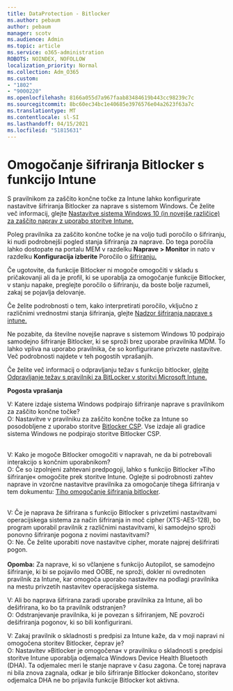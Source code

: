 ```yaml
---
title: DataProtection - Bitlocker
ms.author: pebaum
author: pebaum
manager: scotv
ms.audience: Admin
ms.topic: article
ms.service: o365-administration
ROBOTS: NOINDEX, NOFOLLOW
localization_priority: Normal
ms.collection: Adm_O365
ms.custom:
- "1802"
- "9000220"
ms.openlocfilehash: 8166a055d7a967faab83484619b443cc98239c7c
ms.sourcegitcommit: 8bc60ec34bc1e40685e3976576e04a2623f63a7c
ms.translationtype: MT
ms.contentlocale: sl-SI
ms.lasthandoff: 04/15/2021
ms.locfileid: "51815631"
---
```

# <a name="enabling-bitlocker-encryption-with-intune"></a>Omogočanje šifriranja Bitlocker s funkcijo Intune

S pravilnikom za zaščito končne točke za Intune lahko konfigurirate nastavitve šifriranja Bitlocker za naprave s sistemom Windows. Če želite več informacij, glejte [Nastavitve sistema Windows 10 (in novejše različice) za zaščito naprav z uporabo storitve Intune.](https://docs.microsoft.com/intune/endpoint-protection-windows-10#windows-encryption)

Poleg pravilnika za zaščito končne točke je na voljo tudi poročilo o šifriranju, ki nudi podrobnejši pogled stanja šifriranja za naprave. Do tega poročila lahko dostopate na portalu MEM v razdelku **Naprave > Monitor** in nato v razdelku **Konfiguracija izberite** Poročilo o [šifriranju.](https://endpoint.microsoft.com/#blade/Microsoft_Intune_DeviceSettings/DevicesMonitorMenu/encryptionReport)

Če ugotovite, da funkcije Bitlocker ni mogoče omogočiti v skladu s pričakovanji ali da je profil, ki se uporablja za omogočanje funkcije Bitlocker, v stanju napake, preglejte poročilo o šifriranju, da boste bolje razumeli, zakaj se pojavlja delovanje.

Če želite podrobnosti o tem, kako interpretirati poročilo, vključno z različnimi vrednostmi stanja šifriranja, glejte [Nadzor šifriranja naprave s intune.](https://docs.microsoft.com/mem/intune/protect/encryption-monitor)

Ne pozabite, da številne novejše naprave s sistemom Windows 10 podpirajo samodejno šifriranje Bitlocker, ki se sproži brez uporabe pravilnika MDM. To lahko vpliva na uporabo pravilnika, če so konfigurirane privzete nastavitve. Več podrobnosti najdete v teh pogostih vprašanjih.

Če želite več informacij o odpravljanju težav s funkcijo bitlocker, [glejte Odpravljanje težav s pravilniki za BitLocker v storitvi Microsoft Intune.](https://docs.microsoft.com/intune/protect/troubleshoot-bitlocker-policies)
 
 
**Pogosta vprašanja**

V: Katere izdaje sistema Windows podpirajo šifriranje naprave s pravilnikom za zaščito končne točke?<br>
O: Nastavitve v pravilniku za zaščito končne točke za Intune so posodobljene z uporabo storitve [Bitlocker CSP](https://docs.microsoft.com/windows/client-management/mdm/bitlocker-csp). Vse izdaje ali gradice sistema Windows ne podpirajo storitve Bitlocker CSP. <br><br>

V: Kako je mogoče Bitlocker omogočiti v napravah, ne da bi potrebovali interakcijo s končnim uporabnikom?<br>
O: Če so izpolnjeni zahtevani predpogoji, lahko s funkcijo Bitlocker »Tiho šifriranje« omogočite prek storitve Intune. Oglejte si podrobnosti zahtev naprave in vzorčne nastavitve pravilnika za omogočanje tihega šifriranja v tem dokumentu: [Tiho omogočanje šifriranja bitlocker](https://docs.microsoft.com/mem/intune/protect/encrypt-devices#silently-enable-bitlocker-on-devices). <br><br>

V: Če je naprava že šifrirana s funkcijo Bitlocker s privzetimi nastavitvami operacijskega sistema za način šifriranja in moč cipher (XTS-AES-128), bo program uporabil pravilnik z različnimi nastavitvami, ki samodejno sproži ponovno šifriranje pogona z novimi nastavitvami?<br>
O: Ne. Če želite uporabiti nove nastavitve cipher, morate najprej dešifrirati pogon.<br><br>
**Opomba:** Za naprave, ki so včlanjene s funkcijo Autopilot, se samodejno šifriranje, ki bi se pojavilo med OOBE, ne sproži, dokler ni ovrednoten pravilnik za Intune, kar omogoča uporabo nastavitev na podlagi pravilnika na mestu privzetih nastavitev operacijskega sistema.
 
V: Ali bo naprava šifrirana zaradi uporabe pravilnika za Intune, ali bo dešifrirana, ko bo ta pravilnik odstranjen?<br>
O: Odstranjevanje pravilnika, ki je povezan s šifriranjem, NE povzroči dešifriranja pogonov, ki so bili konfigurirani.
 
V: Zakaj pravilnik o skladnosti s predpisi za Intune kaže, da v moji napravi ni omogočena storitev Bitlocker, čeprav je?<br>
O: Nastavitev »Bitlocker je omogočena« v pravilniku o skladnosti s predpisi storitve Intune uporablja odjemalca Windows Device Health Bluetooth (DHA). Ta odjemalec meri le stanje naprave v času zagona. Če torej naprava ni bila znova zagnala, odkar je bilo šifriranje Bitlocker dokončano, storitev odjemalca DHA ne bo prijavila funkcije Bitlocker kot aktivna.
 
 